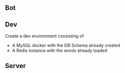 ## Bot

## Dev
Create a dev environment consisting of
- A MySQL docker with the DB Schema already created
- A Redis instance with the words already loaded

## Server


